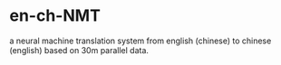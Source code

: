 # en-ch-NMT
a neural machine translation system from english (chinese) to chinese (english) based on 30m parallel data.
